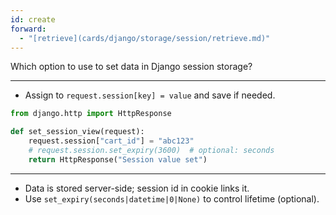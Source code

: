 ```yaml
---
id: create
forward:
  - "[retrieve](cards/django/storage/session/retrieve.md)"
---
```


Which option to use to set data in Django session storage?

---

- Assign to `request.session[key] = value` and save if needed.

```python
from django.http import HttpResponse

def set_session_view(request):
    request.session["cart_id"] = "abc123"
    # request.session.set_expiry(3600)  # optional: seconds
    return HttpResponse("Session value set")
```

---

- Data is stored server-side; session id in cookie links it.
- Use `set_expiry(seconds|datetime|0|None)` to control lifetime (optional).

